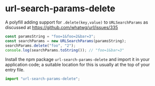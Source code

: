 # url-search-params-delete

A polyfill adding support for `.delete(key,value)` to `URLSearchParams` as discussed at https://github.com/whatwg/url/issues/335

```js
const paramsString = "foo=1&foo=2&bar=3";
const searchParams = new URLSearchParams(paramsString);
searchParams.delete("foo", "2");
console.log(searchParams.toString()); // "foo=1&bar=3"
```

Install the npm package `url-search-params-delete` and import it in your application code; a suitable location for this is usually at the top of your entry file.

```js
import "url-search-params-delete";
```
